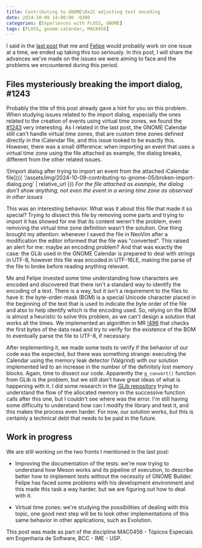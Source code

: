 ```yaml
---
title: Contributing to GNOME\0x2C adjusting text encoding
date: 2024-10-09 14:00:00 -0300
categories: [Experiences with FLOSS, GNOME]
tags: [FLOSS, gnome-calendar, MAC0456]
---
```


I said in the [last post](https://otavioolsilva.github.io/posts/contributing-to-gnome-04/) that me and [Felipe](https://felipeanibal.github.io/) would probably work on one issue at a time, we ended up taking this too seriously. In this post, I will share the advances we've made on the issues we were aiming to face and the problems we encountered during this period.

## Files mysteriously breaking the import dialog, #1243

Probably the title of this post already gave a hint for you on this problem. When studying issues related to the import dialog, especially the ones related to the creation of events using virtual time zones, we found the [#1243](https://gitlab.gnome.org/GNOME/gnome-calendar/-/issues/1243) very interesting. As I related in the last post, the GNOME Calendar still can't handle virtual time zones, that are custom time zones defined directly in the iCalendar file, and this issue looked to be exactly this. However, there was a small difference: when importing an event that uses a virtual time zone using the file attached as example, the dialog breaks, different from the other related issues.

![Import dialog after trying to import an event from the attached iCalendar file]({{ '/assets/img/2024-10-09-contributing-to-gnome-05/broken-import-dialog.png' | relative_url }})
_For the file attached as example, the dialog don't show anything, not even the event in a wrong time zone as observed in other issues_

This was an interesting behavior. What was it about this file that made it so special? Trying to dissect this file by removing some parts and trying to import it has showed for me that its content weren't the problem, even removing the virtual time zone definition wasn't the solution. One thing brought my attention: whenever I saved the file in NeoVim after a modification the editor informed that the file was "converted". This raised an alert for me: maybe an encoding problem? And that was exactly the case: the GLib used in the GNOME Calendar is prepared to deal with strings in UTF-8, however this file was encoded in UTF-16LE, making the parse of the file to broke before reading anything relevant.

Me and Felipe invested some time understanding how characters are encoded and discovered that there isn't a standard way to identify the encoding of a text. There is a way, but it isn't a requirement to the files to have it: the byte-order-mask (BOM) is a special Unicode character placed in the beginning of the text that is used to indicate the byte order of the file and also to help identify which is the encoding used. So, relying on the BOM is almost a heuristic to solve this problem, as we can't design a solution that works all the times. We implemented an algorithm in MR [!496](https://gitlab.gnome.org/GNOME/gnome-calendar/-/merge_requests/496) that checks the first bytes of the data read and try to verify for the existence of the BOM to eventually parse the file to UTF-8, if necessary.

After implementing it, we made some tests to verify if the behavior of our code was the expected, but there was something strange: executing the Calendar using the memory leak detector (Valgrind) with our solution implemented led to an increase in the number of the definitely lost memory blocks. Again, time to dissect our code. Apparently the `g_convert()` function from GLib is the problem, but we still don't have great ideas of what is happening with it. I did some research in the [GLib repository](https://gitlab.gnome.org/GNOME/glib) trying to understand the flow of the allocated memory in the successive function calls after this one, but I couldn't see where was the error. I'm still having some difficulty to understand how can I modify the library and test it, and this makes the process even harder. For now, our solution works, but this is certainly a technical debt that needs to be paid in the future.

## Work in progress

We are still working on the two fronts I mentioned in the last post:
 
- Improving the documentation of the tests: we're now trying to understand how Meson works and its pipeline of execution, to describe better how to implement tests without the necessity of GNOME Builder. Felipe has faced some problems with his development environment and this made this task a way harder, but we are figuring out how to deal with it.

- Virtual time zones: we're studying the possibilities of dealing with this topic, one good next step will be to look other implementations of this same behavior in other applications, such as Evolution.

This post was made as part of the discipline MAC0456 - Tópicos Especiais em Engenharia de Software, BCC - IME - USP.
